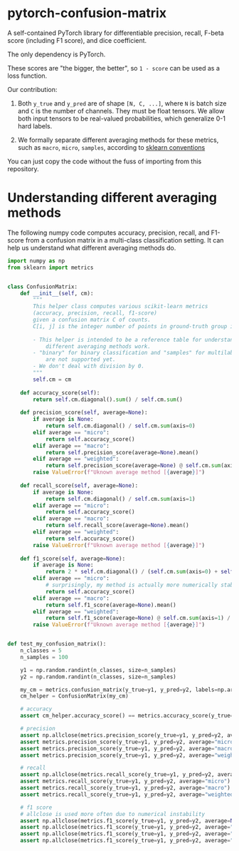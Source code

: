 # pytorch-confusion-matrix
A self-contained PyTorch library for differentiable precision, recall,
F-beta score (including F1 score), and dice coefficient.

The only dependency is PyTorch.

These scores are "the bigger, the better",
so `1 - score` can be used as a loss function.

Our contribution:
1. Both `y_true` and `y_pred` are of shape `[N, C, ...]`, where `N` is batch size
and `C` is the number of channels. They must be float tensors.
We allow both input tensors to be real-valued probabilities,
which generalize 0-1 hard labels.

2. We formally separate different averaging methods
for these metrics, such as `macro`, `micro`, `samples`,
according to [sklearn conventions](https://scikit-learn.org/stable/modules/generated/sklearn.metrics.f1_score.html) 

You can just copy the code without the fuss of importing from this repository.

# Understanding different averaging methods
The following numpy code computes accuracy, precision, recall, and F1-score from a confusion matrix
in a multi-class classification setting. It can help us understand what different averaging methods do.

```python
import numpy as np
from sklearn import metrics


class ConfusionMatrix:
    def __init__(self, cm):
        """
        This helper class computes various scikit-learn metrics
        (accuracy, precision, recall, f1-score)
        given a confusion matrix C of counts.
        C[i, j] is the integer number of points in ground-truth group i and predicted group j.
        
        - This helper is intended to be a reference table for understanding how
            different averaging methods work.
        - "binary" for binary classification and "samples" for multilabel classification
            are not supported yet.
        - We don't deal with division by 0.
        """
        self.cm = cm
    
    def accuracy_score(self):
        return self.cm.diagonal().sum() / self.cm.sum()
    
    def precision_score(self, average=None):
        if average is None:
            return self.cm.diagonal() / self.cm.sum(axis=0)
        elif average == "micro":
            return self.accuracy_score()
        elif average == "macro":
            return self.precision_score(average=None).mean()
        elif average == "weighted":
            return self.precision_score(average=None) @ self.cm.sum(axis=1) / self.cm.sum()
        raise ValueError(f"Uknown average method [{average}]")
    
    def recall_score(self, average=None):
        if average is None:
            return self.cm.diagonal() / self.cm.sum(axis=1)
        elif average == "micro":
            return self.accuracy_score()
        elif average == "macro":
            return self.recall_score(average=None).mean()
        elif average == "weighted":
            return self.accuracy_score()
        raise ValueError(f"Uknown average method [{average}]")
    
    def f1_score(self, average=None):
        if average is None:
            return 2 * self.cm.diagonal() / (self.cm.sum(axis=0) + self.cm.sum(axis=1))
        elif average == "micro":
            # surprisingly, my method is actually more numerically stable than scikit-learn
            return self.accuracy_score()
        elif average == "macro":
            return self.f1_score(average=None).mean()
        elif average == "weighted":
            return self.f1_score(average=None) @ self.cm.sum(axis=1) / self.cm.sum()
        raise ValueError(f"Uknown average method [{average}]")


def test_my_confusion_matrix():
    n_classes = 5
    n_samples = 100

    y1 = np.random.randint(n_classes, size=n_samples)
    y2 = np.random.randint(n_classes, size=n_samples)

    my_cm = metrics.confusion_matrix(y_true=y1, y_pred=y2, labels=np.arange(n_classes), normalize=None)
    cm_helper = ConfusionMatrix(my_cm)

    # accuracy
    assert cm_helper.accuracy_score() == metrics.accuracy_score(y_true=y1, y_pred=y2, normalize=True)

    # precision
    assert np.allclose(metrics.precision_score(y_true=y1, y_pred=y2, average=None), cm_helper.precision_score(average=None))
    assert metrics.precision_score(y_true=y1, y_pred=y2, average="micro") == cm_helper.precision_score(average="micro")
    assert metrics.precision_score(y_true=y1, y_pred=y2, average="macro") == cm_helper.precision_score(average="macro")
    assert metrics.precision_score(y_true=y1, y_pred=y2, average="weighted") == cm_helper.precision_score(average="weighted")

    # recall
    assert np.allclose(metrics.recall_score(y_true=y1, y_pred=y2, average=None), cm_helper.recall_score(average=None))
    assert metrics.recall_score(y_true=y1, y_pred=y2, average="micro") == cm_helper.recall_score(average="micro")
    assert metrics.recall_score(y_true=y1, y_pred=y2, average="macro") == cm_helper.recall_score(average="macro")
    assert metrics.recall_score(y_true=y1, y_pred=y2, average="weighted") == cm_helper.recall_score(average="weighted")

    # f1 score
    # allclose is used more often due to numerical instability
    assert np.allclose(metrics.f1_score(y_true=y1, y_pred=y2, average=None), cm_helper.f1_score(average=None))
    assert np.allclose(metrics.f1_score(y_true=y1, y_pred=y2, average="micro"), cm_helper.f1_score(average="micro"))
    assert np.allclose(metrics.f1_score(y_true=y1, y_pred=y2, average="macro"), cm_helper.f1_score(average="macro"))
    assert np.allclose(metrics.f1_score(y_true=y1, y_pred=y2, average="weighted"), cm_helper.f1_score(average="weighted"))
```
